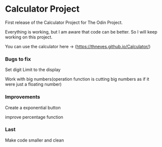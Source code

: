 # Calculator Project

First release of the Calculator Project for The Odin Project.

Everything is working, but I am aware that code can be better. So I will keep working on this project.

You can use the calculator here -> (https://thneves.github.io/Calculator/)

### Bugs to fix

Set digit Limit to the display

Work with big numbers(operation function is cutting big numbers as if it were just a floating number)

### Improvements

Create a exponential button

improve percentage function

### Last

Make code smaller and clean
